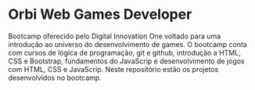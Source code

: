 # Orbi Web Games Developer
Bootcamp oferecido pelo Digital Innovation One voltado para uma introdução ao universo do desenvolvimento de games.
O bootcamp conta com cursos de lógica de programação, git e github, introdução a HTML, CSS e Bootstrap, fundamentos do JavaScrip e desenvolvimento de jogos com HTML, CSS e JavaScrip. Neste repositório estão os projetos desenvolvidos no bootcamp.

